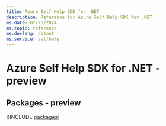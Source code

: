 ```yaml
---
title: Azure Self Help SDK for .NET
description: Reference for Azure Self Help SDK for .NET
ms.date: 07/26/2024
ms.topic: reference
ms.devlang: dotnet
ms.service: selfhelp
---
```

# Azure Self Help SDK for .NET - preview
## Packages - preview
[!INCLUDE [packages](self-help-index.md)]